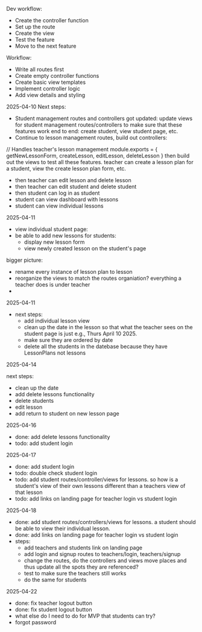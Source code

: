 Dev workflow:

-   Create the controller function
-   Set up the route
-   Create the view
-   Test the feature
-   Move to the next feature

Workflow:

-   Write all routes first
-   Create empty controller functions
-   Create basic view templates
-   Implement controller logic
-   Add view details and styling

2025-04-10
Next steps:

-   Student management routes and controllers got updated: update views for student management routes/controllers to make sure that these features work end to end: create student, view student page, etc.
-   Continue to lesson management routes, build out controllers:

// Handles teacher's lesson management
module.exports = {
getNewLessonForm,
createLesson,
editLesson,
deleteLesson
}
then build out the views to test all these features. teacher can create a lesson plan for a student, view the create lesson plan form, etc.

-   then teacher can edit lesson and delete lesson
-   then teacher can edit student and delete student
-   then student can log in as student
-   student can view dashboard with lessons
-   student can view individual lessons

2025-04-11

-   view individual student page:
-   be able to add new lessons for students:
    -   display new lesson form
    -   view newly created lesson on the student's page

bigger picture:

-   rename every instance of lesson plan to lesson
-   reorganize the views to match the routes organiation? everything a teacher does is under teacher
-

2025-04-11

-   next steps:
    -   add individual lesson view
    -   clean up the date in the lesson so that what the teacher sees on the student page is just e.g., Thurs April 10 2025.
    -   make sure they are ordered by date
    -   delete all the students in the datebase because they have LessonPlans not lessons

2025-04-14

next steps:

-   clean up the date
-   add delete lessons functionality
-   delete students
-   edit lesson
-   add return to student on new lesson page

2025-04-16

-   done: add delete lessons functionality
-   todo: add student login

2025-04-17

-   done: add student login
-   todo: double check student login
-   todo: add student routes/controller/views for lessons. so how is a student's view of their own lessons different than a teachers view of that lesson
-   todo: add links on landing page for teacher login vs student login

2025-04-18

-   done: add student routes/controllers/views for lessons. a student should be able to view their individual lesson.
-   done: add links on landing page for teacher login vs student login
-   steps:
    -   add teachers and students link on landing page
    -   add login and signup routes to teachers/login, teachers/signup
    -   change the routes, do the controllers and views move places and thus update all the spots they are referenced?
    -   test to make sure the teachers still works
    -   do the same for students

2025-04-22

-   done: fix teacher logout button
-   done: fix student logout button
-   what else do I need to do for MVP that students can try?
-   forgot password

